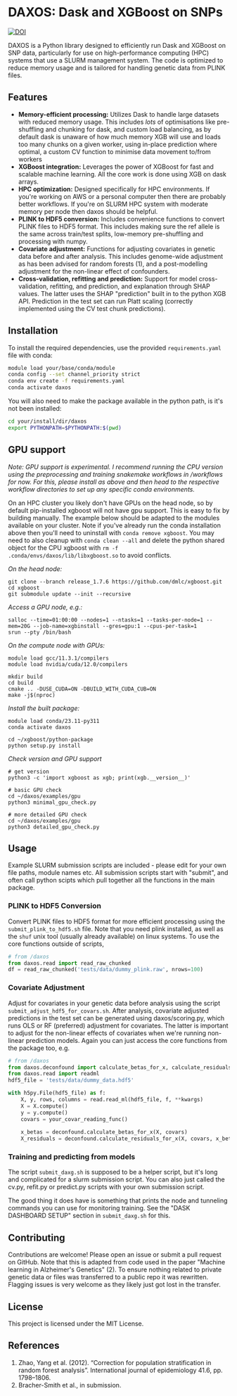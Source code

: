 # DAXOS: Dask and XGBoost on SNPs

[![DOI](https://zenodo.org/badge/577098629.svg)](https://doi.org/10.5281/zenodo.15526395)

DAXOS is a Python library designed to efficiently run Dask and XGBoost on SNP data, particularly for use on high-performance computing (HPC) systems that use a SLURM management system. The code is optimized to reduce memory usage and is tailored for handling genetic data from PLINK files.

## Features

- **Memory-efficient processing:** Utilizes Dask to handle large datasets with reduced memory usage. This includes *lots* of optimisations like pre-shuffling and chunking for dask, and custom load balancing, as by default dask is unaware of how much memory XGB will use and loads too many chunks on a given worker, using in-place prediction where optimal, a custom CV function to minimise data movement to/from workers
- **XGBoost integration:** Leverages the power of XGBoost for fast and scalable machine learning. All the core work is done using XGB on dask arrays.
- **HPC optimization:** Designed specifically for HPC environments. If you're working on AWS or a personal computer then there are probably better workflows. If you're on SLURM HPC system with moderate memory per node then daxos should be helpful.
- **PLINK to HDF5 conversion:** Includes convenience functions to convert PLINK files to HDF5 format. This includes making sure the ref allele is the same across train/test splits, low-memory pre-shuffling and processing with numpy.
- **Covariate adjustment:** Functions for adjusting covariates in genetic data before and after analysis. This includes genome-wide adjustment as has been advised for random forests (1), and a post-modelling adjustment for the non-linear effect of confounders.
- **Cross-validation, refitting and prediction:** Support for model cross-validation, refitting, and prediction, and explanation through SHAP values. The latter uses the SHAP "prediction" built in to the python XGB API. Prediction in the test set can run Platt scaling (correctly implemented using the CV test chunk predictions).

## Installation

To install the required dependencies, use the provided `requirements.yaml` file with conda:

```sh
module load your/base/conda/module
conda config --set channel_priority strict
conda env create -f requirements.yaml
conda activate daxos
```

You will also need to make the package available in the python path, is it's not been installed:

```sh
cd your/install/dir/daxos
export PYTHONPATH=$PYTHONPATH:$(pwd)
```

## GPU support

*Note: GPU support is experimental. I recommend running the CPU version using the preprocessing and training snakemake workflows in /workflows for now. For this, please install as above and then head to the respective workflow directories to set up any specific conda environments.*

On an HPC cluster you likely don't have GPUs on the head node, so by default pip-installed xgboost will not have gpu support. This is easy to fix by building manually. The example below should be adapted to the modules available on your cluster. Note if you've already run the conda installation above then you'll need to uninstall with `conda remove xgboost`. You may need to also cleanup with `conda clean --all` and delete the python shared object for the CPU xgboost with `rm -f .conda/envs/daxos/lib/libxgboost.so` to avoid conflicts.

*On the head node:*

```
git clone --branch release_1.7.6 https://github.com/dmlc/xgboost.git
cd xgboost
git submodule update --init --recursive
```

*Access a GPU node, e.g.:*

```
salloc --time=01:00:00 --nodes=1 --ntasks=1 --tasks-per-node=1 --mem=20G --job-name=xgbinstall --gres=gpu:1 --cpus-per-task=1
srun --pty /bin/bash
```

*On the compute node with GPUs:*

```
module load gcc/11.3.1/compilers
module load nvidia/cuda/12.0/compilers

mkdir build
cd build
cmake .. -DUSE_CUDA=ON -DBUILD_WITH_CUDA_CUB=ON
make -j$(nproc)
```

*Install the built package:*

```
module load conda/23.11-py311
conda activate daxos

cd ~/xgboost/python-package
python setup.py install

```

*Check version and GPU support*

```
# get version
python3 -c 'import xgboost as xgb; print(xgb.__version__)'

# basic GPU check
cd ~/daxos/examples/gpu
python3 minimal_gpu_check.py

# more detailed GPU check
cd ~/daxos/examples/gpu
python3 detailed_gpu_check.py
```

## Usage

Example SLURM submission scripts are included - please edit for your own file paths, module names etc. All submission scripts start with "submit", and often call python scipts which pull together all the functions in the main package.

### PLINK to HDF5 Conversion

Convert PLINK files to HDF5 format for more efficient processing using the `submit_plink_to_hdf5.sh` file. Note that you need plink installed, as well as the `shuf` unix tool (usually already available) on linux systems. To use the core functions outside of scripts, 

```python
# from /daxos
from daxos.read import read_raw_chunked
df = read_raw_chunked('tests/data/dummy_plink.raw', nrows=100)
```

### Covariate Adjustment

Adjust for covariates in your genetic data before analysis using the script `submit_adjust_hdf5_for_covars.sh`. After analysis, covariate adjusted predictions in the test set can be generated using daxos/scoring.py, which runs OLS or RF (preferred) adjustment for covariates. The latter is important to adjust for the non-linear effects of covariates when we're running non-linear prediction models. Again you can just access the core functions from the package too, e.g.

```python
# from /daxos
from daxos.deconfound import calculate_betas_for_x, calculate_residuals_for_x
from daxos.read import readml
hdf5_file = 'tests/data/dummy_data.hdf5'

with h5py.File(hdf5_file) as f:
    X, y, rows, columns = read.read_ml(hdf5_file, f, **kwargs)
    X = X.compute()
    y = y.compute()
    covars = your_covar_reading_func()
    
    x_betas = deconfound.calculate_betas_for_x(X, covars)
    X_residuals = deconfound.calculate_residuals_for_x(X, covars, x_betas)
```

### Training and predicting from models
The script `submit_daxg.sh` is supposed to be a helper script, but it's long and complicated for a slurm submission script. You can also just called the cv.py, refit.py or predict.py scripts with your own submission script.

The good thing it does have is something that prints the node and tunneling commands you can use for monitoring training. See the "DASK DASHBOARD SETUP" section in `submit_daxg.sh` for this.

## Contributing

Contributions are welcome! Please open an issue or submit a pull request on GitHub. Note that this is adapted from code used in the paper "Machine learning in Alzheimer's Genetics" (2). To ensure nothing related to private genetic data or files was transferred to a public repo it was rewritten. Flagging issues is very welcome as they likely just got lost in the transfer.

## License

This project is licensed under the MIT License.

## References
1. Zhao, Yang et al. (2012). “Correction for population stratification in random forest analysis”. International journal of epidemiology 41.6, pp. 1798–1806.
2. Bracher-Smith et al., in submission.
